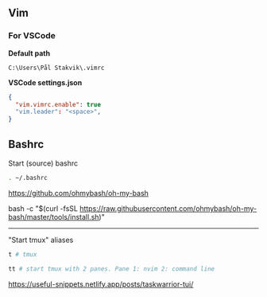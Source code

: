 ## Vim

### For VSCode

**Default path**

```
C:\Users\Pål Stakvik\.vimrc
```

**VSCode settings.json**

```json
{
  "vim.vimrc.enable": true
  "vim.leader": "<space>",
}
```


## Bashrc

Start (source) bashrc

```bash
. ~/.bashrc
```

<https://github.com/ohmybash/oh-my-bash>


bash -c "$(curl -fsSL https://raw.githubusercontent.com/ohmybash/oh-my-bash/master/tools/install.sh)"

---

"Start tmux" aliases

```bash
t # tmux
```

```bash
tt # start tmux with 2 panes. Pane 1: nvim 2: command line
```

<https://useful-snippets.netlify.app/posts/taskwarrior-tui/>
